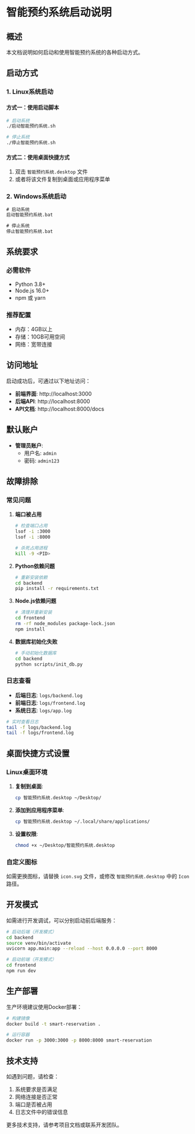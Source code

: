 # 智能预约系统启动说明

## 概述

本文档说明如何启动和使用智能预约系统的各种启动方式。

## 启动方式

### 1. Linux系统启动

#### 方式一：使用启动脚本
```bash
# 启动系统
./启动智能预约系统.sh

# 停止系统
./停止智能预约系统.sh
```

#### 方式二：使用桌面快捷方式
1. 双击 `智能预约系统.desktop` 文件
2. 或者将该文件复制到桌面或应用程序菜单

### 2. Windows系统启动

```cmd
# 启动系统
启动智能预约系统.bat

# 停止系统
停止智能预约系统.bat
```

## 系统要求

### 必需软件
- Python 3.8+
- Node.js 16.0+
- npm 或 yarn

### 推荐配置
- 内存：4GB以上
- 存储：10GB可用空间
- 网络：宽带连接

## 访问地址

启动成功后，可通过以下地址访问：

- **前端界面**: http://localhost:3000
- **后端API**: http://localhost:8000
- **API文档**: http://localhost:8000/docs

## 默认账户

- **管理员账户**:
  - 用户名: `admin`
  - 密码: `admin123`

## 故障排除

### 常见问题

1. **端口被占用**
   ```bash
   # 检查端口占用
   lsof -i :3000
   lsof -i :8000
   
   # 杀死占用进程
   kill -9 <PID>
   ```

2. **Python依赖问题**
   ```bash
   # 重新安装依赖
   cd backend
   pip install -r requirements.txt
   ```

3. **Node.js依赖问题**
   ```bash
   # 清理并重新安装
   cd frontend
   rm -rf node_modules package-lock.json
   npm install
   ```

4. **数据库初始化失败**
   ```bash
   # 手动初始化数据库
   cd backend
   python scripts/init_db.py
   ```

### 日志查看

- **后端日志**: `logs/backend.log`
- **前端日志**: `logs/frontend.log`
- **系统日志**: `logs/app.log`

```bash
# 实时查看日志
tail -f logs/backend.log
tail -f logs/frontend.log
```

## 桌面快捷方式设置

### Linux桌面环境

1. **复制到桌面**:
   ```bash
   cp 智能预约系统.desktop ~/Desktop/
   ```

2. **添加到应用程序菜单**:
   ```bash
   cp 智能预约系统.desktop ~/.local/share/applications/
   ```

3. **设置权限**:
   ```bash
   chmod +x ~/Desktop/智能预约系统.desktop
   ```

### 自定义图标

如需更换图标，请替换 `icon.svg` 文件，或修改 `智能预约系统.desktop` 中的 `Icon` 路径。

## 开发模式

如需进行开发调试，可以分别启动前后端服务：

```bash
# 启动后端（开发模式）
cd backend
source venv/bin/activate
uvicorn app.main:app --reload --host 0.0.0.0 --port 8000

# 启动前端（开发模式）
cd frontend
npm run dev
```

## 生产部署

生产环境建议使用Docker部署：

```bash
# 构建镜像
docker build -t smart-reservation .

# 运行容器
docker run -p 3000:3000 -p 8000:8000 smart-reservation
```

## 技术支持

如遇到问题，请检查：
1. 系统要求是否满足
2. 网络连接是否正常
3. 端口是否被占用
4. 日志文件中的错误信息

更多技术支持，请参考项目文档或联系开发团队。